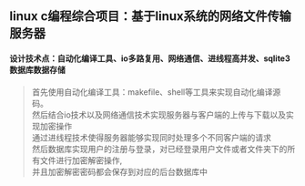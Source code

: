 ## linux c编程综合项目：**基于linux系统的网络文件传输服务器**

#### 设计技术点：自动化编译工具、io多路复用、网络通信、进线程高并发、sqlite3数据库数据存储
> 首先使用自动化编译工具：makefile、shell等工具来实现自动化编译源码。  
> 然后结合io技术以及网络通信技术实现服务器与客户端的上传与下载以及实现加密操作  
> 通过进线程技术使得服务器能够实现同时处理多个不同客户端的请求  
> 然后数据库实现用户的注册与登录，对已经登录用户文件或者文件夹下的所有文件进行加密解密操作,  
> 并且加密解密密码都会保存到对应的后台数据库中


